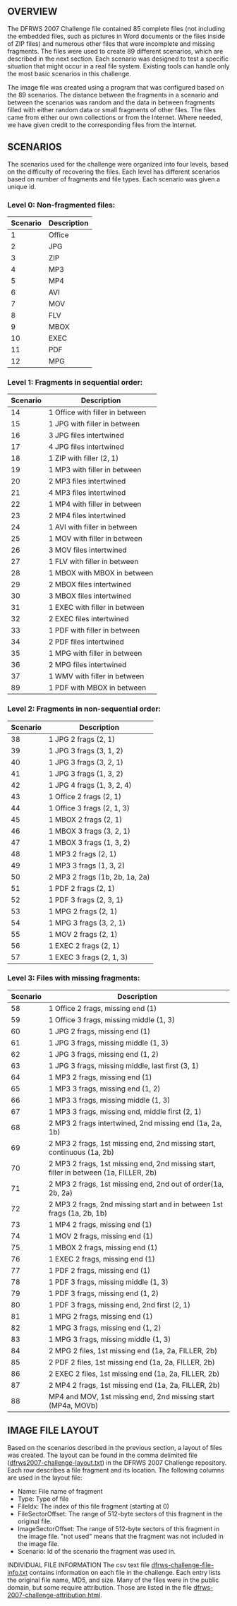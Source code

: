 ## OVERVIEW

The DFRWS 2007 Challenge file contained 85 complete files (not including the embedded files, such as pictures in Word documents or the files inside of ZIP files) and numerous other files that were incomplete and missing fragments. The files were used to create 89 different scenarios, which are described in the next section. Each scenario was designed to test a specific situation that might occur in a real file system. Existing tools can handle only the most basic scenarios in this challenge.

The image file was created using a program that was configured based on the 89 scenarios. The distance between the fragments in a scenario and between the scenarios was random and the data in between fragments filled with either random data or small fragments of other files. The files came from either our own collections or from the Internet. Where needed, we have given credit to the corresponding files from the Internet.

## SCENARIOS
The scenarios used for the challenge were organized into four levels, based on the difficulty of recovering the files. Each level has different scenarios based on number of fragments and file types. Each scenario was given a unique id.

### Level 0: Non-fragmented files:

Scenario     |   Description
| --- | --- |
1            |   Office
2            |   JPG
3            |   ZIP
4            |   MP3
5            |   MP4
6            |   AVI
7            |   MOV
8            |   FLV
9            |   MBOX
10           |   EXEC
11           |   PDF
12           |   MPG

### Level 1: Fragments in sequential order:

Scenario     |   Description
| --- | --- |
14           |   1 Office with filler in between
15           |   1 JPG with filler in between
16           |   3 JPG files intertwined
17           |   4 JPG files intertwined
18           |   1 ZIP with filler (2, 1)
19           |   1 MP3 with filler in between
20           |   2 MP3 files intertwined
21           |   4 MP3 files intertwined
22           |   1 MP4 with filler in between
23           |   2 MP4 files intertwined
24           |   1 AVI with filler in between
25           |   1 MOV with filler in between
26           |   3 MOV files intertwined
27           |   1 FLV with filler in between
28           |   1 MBOX with MBOX in between
29           |   2 MBOX files intertwined
30           |   3 MBOX files intertwined
31           |   1 EXEC with filler in between
32           |   2 EXEC files intertwined
33           |   1 PDF with filler in between
34           |   2 PDF files intertwined
35           |   1 MPG with filler in between
36           |   2 MPG files intertwined
37           |   1 WMV with filler in between
89           |   1 PDF with MBOX in between


### Level 2: Fragments in non-sequential order:

Scenario |	Description
| --- | --- |
38           |   1 JPG 2 frags (2, 1)
39           |   1 JPG 3 frags (3, 1, 2)
40           |   1 JPG 3 frags (3, 2, 1)
41           |   1 JPG 3 frags (1, 3, 2)
42           |   1 JPG 4 frags (1, 3, 2, 4)
43           |   1 Office 2 frags (2, 1)
44           |   1 Office 3 frags (2, 1, 3)
45           |   1 MBOX 2 frags (2, 1)
46           |   1 MBOX 3 frags (3, 2, 1)
47           |   1 MBOX 3 frags (1, 3, 2)
48           |   1 MP3 2 frags (2, 1)
49           |   1 MP3 3 frags (1, 3, 2)
50           |   2 MP3 2 frags (1b, 2b, 1a, 2a)
51           |   1 PDF 2 frags (2, 1)
52           |   1 PDF 3 frags (2, 3, 1)
53           |   1 MPG 2 frags (2, 1)
54           |   1 MPG 3 frags (3, 2, 1)
55           |   1 MOV 2 frags (2, 1)
56           |   1 EXEC 2 frags (2, 1)
57           |   1 EXEC 3 frags (2, 1, 3)


### Level 3: Files with missing fragments:

Scenario     |   Description
| --- | --- |
58           |   1 Office 2 frags, missing end (1)
59           |   1 Office 3 frags, missing middle (1, 3)
60           |   1 JPG 2 frags, missing end (1)
61           |   1 JPG 3 frags, missing middle (1, 3)
62           |   1 JPG 3 frags, missing end (1, 2)
63           |   1 JPG 3 frags, missing middle, last first (3, 1)
64           |   1 MP3 2 frags, missing end (1)
65           |   1 MP3 3 frags, missing end (1, 2)
66           |   1 MP3 3 frags, missing middle (1, 3)
67           |   1 MP3 3 frags, missing end, middle first (2, 1)
68           |   2 MP3 2 frags intertwined, 2nd missing end (1a, 2a, 1b)
69           |   2 MP3 2 frags, 1st missing end, 2nd missing start, continuous (1a, 2b)
70           |   2 MP3 2 frags, 1st missing end, 2nd missing start, filler in between (1a, FILLER, 2b)
71           |   2 MP3 2 frags, 1st missing end, 2nd out of order(1a, 2b, 2a)
72           |   2 MP3 2 frags, 2nd missing start and in between 1st frags (1a, 2b, 1b)
73           |   1 MP4 2 frags, missing end (1)
74           |   1 MOV 2 frags, missing end (1)
75           |   1 MBOX 2 frags, missing end (1)
76           |   1 EXEC 2 frags, missing end (1)
77           |   1 PDF 2 frags, missing end (1)
78           |   1 PDF 3 frags, missing middle (1, 3)
79           |   1 PDF 3 frags, missing end (1, 2)
80           |   1 PDF 3 frags, missing end, 2nd first (2, 1)
81           |   1 MPG 2 frags, missing end (1)
82           |   1 MPG 3 frags, missing end (1, 2)
83           |   1 MPG 3 frags, missing middle (1, 3)
84           |   2 MPG 2 files, 1st missing end (1a, 2a, FILLER, 2b)
85           |   2 PDF 2 files, 1st missing end (1a, 2a, FILLER, 2b)
86           |   2 EXEC 2 files, 1st missing end (1a, 2a, FILLER, 2b)
87           |   2 MP4 2 frags, 1st missing end (1a, 2a, FILLER, 2b)
88           |   MP4 and MOV, 1st missing end, 2nd missing start (MP4a, MOVb)

## IMAGE FILE LAYOUT
Based on the scenarios described in the previous section, a layout of files was created. The layout can be found in the comma delimited file ([dfrws2007-challenge-layout.txt](dfrws2007-challenge-layout.txt)) in the DFRWS 2007 Challenge repository. Each row describes a file fragment and its location. The following columns are used in the layout file:

- Name: File name of fragment
- Type: Type of file
- FileIdx: The index of this file fragment (starting at 0)
- FileSectorOffset: The range of 512-byte sectors of this fragment in the original file.
- ImageSectorOffset: The range of 512-byte sectors of this fragment in the image file. "not used" means that the fragment was not included in the image file.
- Scenario: Id of the scenario the fragment was used in.

INDIVIDUAL FILE INFORMATION
The csv text file [dfrws-challenge-file-info.txt](dfrws-challenge-file-info.txt) contains information on each file in the challenge. Each entry lists the original file name, MD5, and size. Many of the files were in the public domain, but some require attribution. Those are listed in the file [dfrws-2007-challenge-attribution.html](dfrws-2007-challenge-attribution.html).
